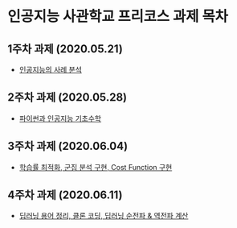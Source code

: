 # 인공지능 사관학교 프리코스 과제 목차

## 1주차 과제 (2020.05.21)
* [인공지능의 사례 분석](https://github.com/nara-kim/AI_academy/blob/master/1%EC%A3%BC%EC%B0%A8%20%EA%B3%BC%EC%A0%9C%20(2020.05.25).md)

## 2주차 과제 (2020.05.28)
* [파이썬과 인공지능 기초수학](https://github.com/nara-kim/AI_academy/blob/master/2%EC%A3%BC%EC%B0%A8%EA%B3%BC%EC%A0%9C.ipynb)

## 3주차 과제 (2020.06.04)
* [학습률 최적화, 군집 분석 구현, Cost Function 구현](https://github.com/nara-kim/AI_academy/blob/master/3%EC%A3%BC%EC%B0%A8_%EA%B3%BC%EC%A0%9C.ipynb)

## 4주차 과제 (2020.06.11)
* [딥러닝 용어 정리, 클론 코딩, 딥러닝 순전파 & 역전파 계산](https://github.com/nara-kim/AI_academy/blob/master/4%EC%A3%BC%EC%B0%A8_%EA%B3%BC%EC%A0%9C.ipynb)
